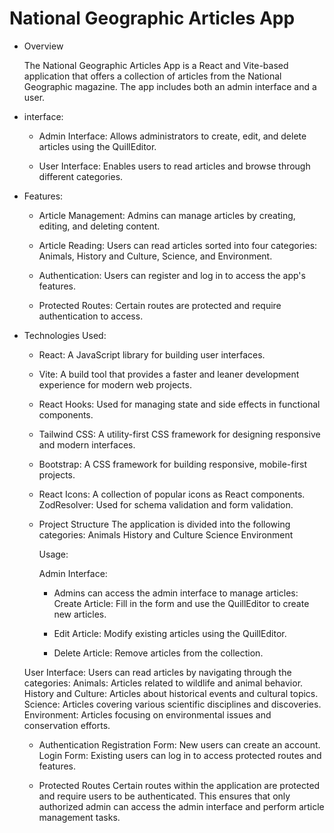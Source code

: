 # National Geographic Articles App

* Overview

  The National Geographic Articles App is a React and Vite-based application that
  offers a collection of articles from the National Geographic magazine.
  The app includes both an admin interface and a user. 

* interface:
  
    * Admin Interface: Allows administrators to create, edit, and delete articles using the QuillEditor.
      
    * User Interface: Enables users to read articles and browse through different categories.

* Features:
  
    * Article Management: Admins can manage articles by creating, editing, and deleting content.

    * Article Reading: Users can read articles sorted into four categories:
      Animals, History and Culture, Science, and Environment.

    * Authentication: Users can register and log in to access the app's features.

    * Protected Routes: Certain routes are protected and require authentication to access.

* Technologies Used:
  
    * React: A JavaScript library for building user interfaces.

    * Vite: A build tool that provides a faster and leaner development experience for modern web projects.

    * React Hooks: Used for managing state and side effects in functional 
    components.

   * Tailwind CSS: A utility-first CSS framework for designing responsive and modern interfaces.

   * Bootstrap: A CSS framework for building responsive, mobile-first projects.
    
   * React Icons: A collection of popular icons as React components.
      ZodResolver: Used for schema validation and form validation.
    
   * Project Structure
      The application is divided into the following categories:
      Animals
      History and Culture
      Science
      Environment

     Usage:
    
     Admin Interface:  
        * Admins can access the admin interface to manage articles:
          Create Article: Fill in the form and use the QuillEditor to create new articles.
          
        * Edit Article: Modify existing articles using the QuillEditor.
          
        * Delete Article: Remove articles from the collection.
    
    User Interface:
      Users can read articles by navigating through the categories:
      Animals: Articles related to wildlife and animal behavior.
      History and Culture: Articles about historical events and cultural topics.
      Science: Articles covering various scientific disciplines and discoveries.
      Environment: Articles focusing on environmental issues and conservation efforts.
    
    * Authentication
      Registration Form: New users can create an account.
      Login Form: Existing users can log in to access protected routes and features.
    
    * Protected Routes
      Certain routes within the application are protected and require users to be authenticated.
      This ensures that only authorized admin can access the admin interface and perform article management tasks.



